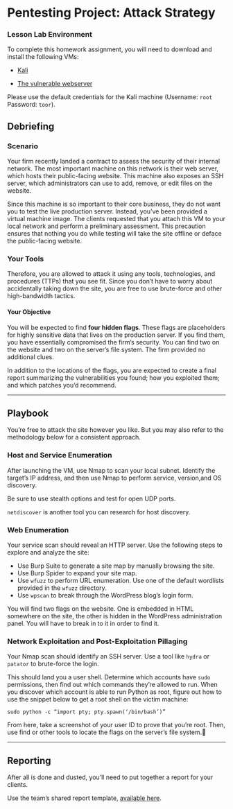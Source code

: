 # Pentesting Project: Attack Strategy

### Lesson Lab Environment

To complete this homework assignment, you will need to download and install the following VMs:

- [Kali](https://images.offensive-security.com/virtual-images/kali-linux-2019.4-vbox-amd64.ova)

- [The vulnerable webserver](https://drive.google.com/open?id=1Eq_SY5focVH2tlxTtiRsMIU04wlRX7mu)

Please use the default credentials for the Kali machine (Username: `root` Password: `toor`).

## Debriefing


### Scenario

Your firm recently landed a contract to assess the security of their internal network. The most important machine on this network is their web server, which hosts their public-facing website. This machine also exposes an SSH server, which administrators can use to add, remove, or edit files on the website.

Since this machine is so important to their core business, they do not want you to test the live production server. Instead, you’ve been provided a virtual machine image. The clients requested that you attach this VM to your local network and perform a preliminary assessment. This precaution ensures that nothing you do while testing will take the site offline or deface the public-facing website.


### Your Tools

Therefore, you are allowed to attack it using any tools, technologies, and procedures (TTPs) that you see fit. Since you don’t have to worry about accidentally taking down the site, you are free to use brute-force and other high-bandwidth tactics.

#### Your Objective

You will be expected to find **four hidden flags**. These flags are placeholders for highly sensitive data that lives on the production server. If you find them, you have essentially compromised the firm’s security. You can find two on the website and two on the server’s file system. The firm provided no additional clues.

In addition to the locations of the flags, you are expected to create a final report summarizing the vulnerabilities you found; how you exploited them; and which patches you’d recommend.

---

## Playbook

You’re free to attack the site however you like. But you may also refer to the methodology below for a consistent approach.

### Host and Service Enumeration

After launching the VM, use Nmap to scan your local subnet. Identify the target’s IP address, and then use Nmap to perform service, version,and OS discovery.

Be sure to use stealth options and test for open UDP ports.

`netdiscover` is another tool you can research for host discovery.

### Web Enumeration

Your service scan should reveal an HTTP server. Use the following steps to explore and analyze the site:
- Use Burp Suite to generate a site map by manually browsing the site.
- Use Burp Spider to expand your site map.
- Use `wfuzz` to perform URL enumeration. Use one of the default wordlists provided in the `wfuzz` directory.
- Use `wpscan` to break through the WordPress blog’s login form.

You will find two flags on the website. One is embedded in HTML somewhere on the site, the other is hidden in the WordPress administration panel. You will have to break in to it in order to find it.

### Network Exploitation and Post-Exploitation Pillaging

Your Nmap scan should identify an SSH server. Use a tool like `hydra` or `patator` to brute-force the login.

This should land you a user shell. Determine which accounts have `sudo` permissions, then find out which commands they’re allowed to run. When you discover which account is able to run Python as root, figure out how to use the snippet below to get a root shell on the victim machine:

```
sudo python -c “import pty; pty.spawn(‘/bin/bash’)”
```

From here, take a screenshot of your user ID to prove that you’re root. Then, use find or other tools to locate the flags on the server’s file system.

---

## Reporting

After all is done and dusted, you’ll need to put together a report for your clients.

Use the team’s shared report template, [available here](https://docs.google.com/document/d/1sTqbm1h4kgfThZcywgZBj9vS7OC5HaoKg3q5RXVEEps/edit?usp=sharing).
